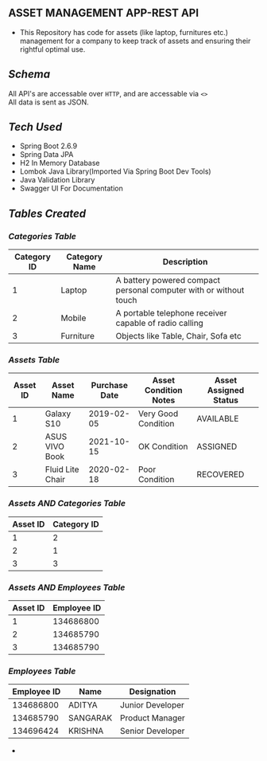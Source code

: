 ## **ASSET MANAGEMENT APP-REST API** 

- This Repository has code for assets (like laptop, furnitures etc.)  management for a company to keep track of assets and ensuring their rightful optimal use.


## *Schema*
All API's are accessable over `HTTP`, and are accessable via  `<>`</br> 
All data is sent as JSON.

## *Tech Used*
- Spring Boot 2.6.9
- Spring Data JPA
- H2 In Memory Database
- Lombok Java Library(Imported Via Spring Boot Dev Tools)
- Java Validation Library
- Swagger UI For Documentation
## *Tables Created*

### ***Categories Table***<br>

| Category ID | Category Name | Description                                                       |
|-------------|---------------|-------------------------------------------------------------------|
| 1           | Laptop        | A battery powered compact personal computer with or without touch |
| 2           | Mobile        | A portable telephone receiver capable of radio calling            |
| 3           | Furniture     | Objects like Table, Chair, Sofa etc                               |                             	|

### ***Assets Table***<br>

| Asset ID | Asset Name       | Purchase Date | Asset Condition Notes | Asset Assigned Status |
|----------|------------------|---------------|-----------------------|-----------------------|
| 1        | Galaxy S10       | 2019-02-05    | Very Good Condition   | AVAILABLE             |
| 2        | ASUS VIVO Book   | 2021-10-15    | OK Condition          | ASSIGNED              |
| 3        | Fluid Lite Chair | 2020-02-18    | Poor Condition        | RECOVERED             |

### ***Assets AND Categories Table***<br>

| Asset ID | Category ID |
|----------|-------------|
| 1        | 2           |
| 2        | 1           |
| 3        | 3           |

### ***Assets AND Employees Table***<br>

| Asset ID | Employee ID |
|----------|-------------|
| 1        | 134686800   |
| 2        | 134685790   |
| 3        | 134685790   |

### ***Employees Table***<br>

| Employee ID | Name     | Designation      |
|-------------|----------|------------------|
| 134686800   | ADITYA   | Junior Developer |
| 134685790   | SANGARAK | Product Manager  |
| 134696424   | KRISHNA  | Senior Developer |

-